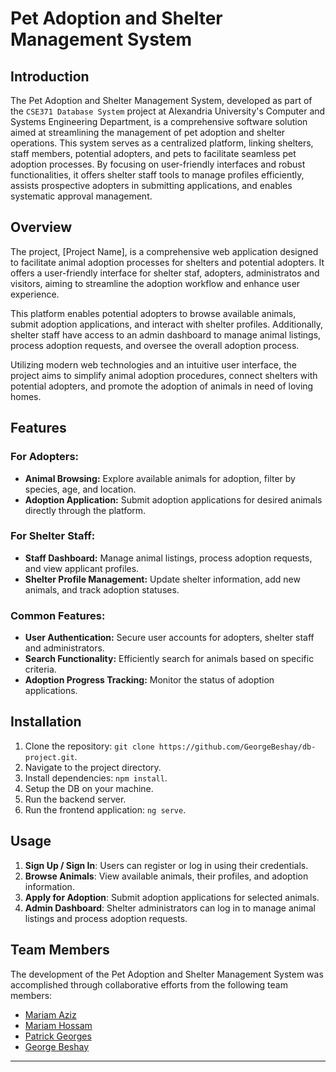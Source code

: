 ﻿# Pet Adoption and Shelter Management System

## Introduction

The Pet Adoption and Shelter Management System, developed as part of the `CSE371 Database System` project at Alexandria University's Computer and Systems Engineering Department, is a comprehensive software solution aimed at streamlining the management of pet adoption and shelter operations. This system serves as a centralized platform, linking shelters, staff members, potential adopters, and pets to facilitate seamless pet adoption processes. By focusing on user-friendly interfaces and robust functionalities, it offers shelter staff tools to manage profiles efficiently, assists prospective adopters in submitting applications, and enables systematic approval management.

## Overview

The project, [Project Name], is a comprehensive web application designed to facilitate animal adoption processes for shelters and potential adopters. It offers a user-friendly interface for shelter staf, adopters, administratos and visitors, aiming to streamline the adoption workflow and enhance user experience.

This platform enables potential adopters to browse available animals, submit adoption applications, and interact with shelter profiles. Additionally, shelter staff have access to an admin dashboard to manage animal listings, process adoption requests, and oversee the overall adoption process.

Utilizing modern web technologies and an intuitive user interface, the project aims to simplify animal adoption procedures, connect shelters with potential adopters, and promote the adoption of animals in need of loving homes.


## Features

### For Adopters:
- **Animal Browsing:** Explore available animals for adoption, filter by species, age, and location.
- **Adoption Application:** Submit adoption applications for desired animals directly through the platform.

### For Shelter Staff:
- **Staff Dashboard:** Manage animal listings, process adoption requests, and view applicant profiles.
- **Shelter Profile Management:** Update shelter information, add new animals, and track adoption statuses.

### Common Features:
- **User Authentication:** Secure user accounts for adopters, shelter staff and administrators.
- **Search Functionality:** Efficiently search for animals based on specific criteria.
- **Adoption Progress Tracking:** Monitor the status of adoption applications.


## Installation

1. Clone the repository: `git clone https://github.com/GeorgeBeshay/db-project.git`.
2. Navigate to the project directory.
3. Install dependencies: `npm install`.
4. Setup the DB on your machine.
4. Run the backend server.
6. Run the frontend application: `ng serve`.

## Usage

1. **Sign Up / Sign In**: Users can register or log in using their credentials.
2. **Browse Animals**: View available animals, their profiles, and adoption information.
3. **Apply for Adoption**: Submit adoption applications for selected animals.
4. **Admin Dashboard**: Shelter administrators can log in to manage animal listings and process adoption requests.

## Team Members

The development of the Pet Adoption and Shelter Management System was accomplished through collaborative efforts from the following team members:

- [Mariam Aziz]([https://github.com/bangkook](https://github.com/MariamAziz0))
- [Mariam Hossam](https://github.com/bangkook)
- [Patrick Georges](https://github.com/Patrick-Geo7)
- [George Beshay](https://github.com/GeorgeBeshay)

---
